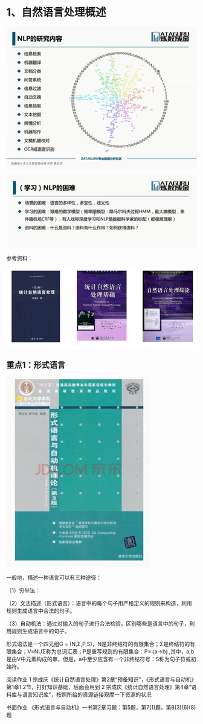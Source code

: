 # 1、自然语言处理概述

![](./../png/1.png)

![](./../png/1_1.png)

参考资料：

![](./../png/1_2.png)



## 重点1：形式语言

![](./../png/1_3.png)

一般地，描述一种语言可以有三种途径：

（1）穷举法：

（2）文法描述（形式语言）：语言中的每个句子用严格定义的规则来构造，利用规则生成语言中合法的句子。

（3）自动机法：通过对输入的句子进行合法检验，区别哪些是语言中的句子，利用规则生成语言中的句子。

形式语法是一个四元组G = (N,Σ,P,S)，N是非终结符的有限集合；Σ是终结符的有限集合；V=NUΣ称为总词汇表；P是重写规则的有限集合：P=｛a->b｝,其中，a,b是由V中元素构成的串，但是，a中至少应含有一个非终结符号：S称为句子符或初始符。

阅读作业
1 宗成庆《统计自然语言处理》第2章“预备知识”，《形式语言与自动机》第1章1.2节，打好知识基础，后面会用到
2 宗成庆《统计自然语言处理》第4章“语料库与语言知识库”，按照所给的资源链接观摩一下资源的状况

书面作业
《形式语言与自动机》一书第2章习题：第5题，第7(1)题，第8(3)(6)(8)题

